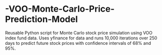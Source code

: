 # -VOO-Monte-Carlo-Price-Prediction-Model
Reusable Python script for Monte Carlo stock price simulation using VOO index fund data. Uses yfinance for data and runs 10,000 iterations over 250 days to predict future stock prices with confidence intervals of 68% and 95%.
